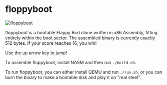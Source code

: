# floppyboot

![floppyboot](https://i.postimg.cc/6p8LBBnX/screenshot2.png)

floppyboot is a bootable Flappy Bird clone written in x86 Assembly, fitting entirely within the boot sector. The assembled binary is currently exactly 512 bytes. If your score reaches 16, you win!

Use the up arrow key to jump!

To assemble floppyboot, install NASM and then run `./build.sh`.

To run floppyboot, you can either install QEMU and run `./run.sh`, or you can burn the binary to make a bootable disk and play it on "real steel".
